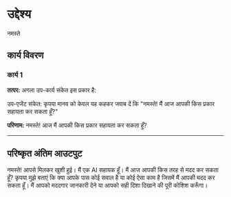 # उद्देश्य

नमस्ते

## कार्य विवरण

### कार्य 1

**तत्पर:**
अगला उप-कार्य संकेत इस प्रकार है:

उप-एजेंट संकेत: कृपया मानव को केवल यह कहकर जवाब दें कि &quot;नमस्ते! मैं आज आपकी किस प्रकार सहायता कर सकता हूँ?&quot;

**परिणाम:**
नमस्ते! आज मैं आपकी किस प्रकार सहायता कर सकता हूँ?

---

## परिष्कृत अंतिम आउटपुट

नमस्ते! आपसे मिलकर खुशी हुई। मैं एक AI सहायक हूँ। मैं आज आपकी किस तरह से मदद कर सकता हूँ? कृपया मुझे बताएं कि क्या आपके पास कोई सवाल है या कोई ऐसा काम है जिसमें मैं आपकी मदद कर सकता हूँ। मैं आपको मददगार जानकारी देने या आपको सही दिशा दिखाने की पूरी कोशिश करूँगा।